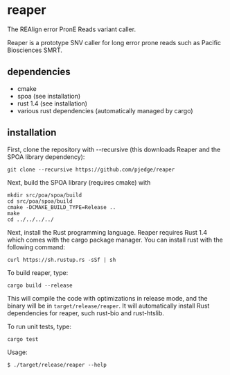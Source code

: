 # reaper
The REAlign error PronE Reads variant caller.

Reaper is a prototype SNV caller for long error prone reads such as Pacific Biosciences SMRT.

## dependencies
* cmake
* spoa (see installation)
* rust 1.4 (see installation)
* various rust dependencies (automatically managed by cargo)

## installation
First, clone the repository with --recursive (this downloads Reaper and the SPOA library dependency):
```
git clone --recursive https://github.com/pjedge/reaper
```
Next, build the SPOA library (requires cmake) with 
```
mkdir src/poa/spoa/build
cd src/poa/spoa/build
cmake -DCMAKE_BUILD_TYPE=Release ..
make
cd ../../../../
```
Next, install the Rust programming language. Reaper requires Rust 1.4 which comes with the cargo package manager. You can install rust with the following command:
```
curl https://sh.rustup.rs -sSf | sh
```
To build reaper, type:
```
cargo build --release
```
This will compile the code with optimizations in release mode, and the binary will be
in ```target/release/reaper```. It will automatically install Rust dependencies for reaper,
such rust-bio and rust-htslib.

To run unit tests, type:
```
cargo test
```

Usage:
```
$ ./target/release/reaper --help
```
